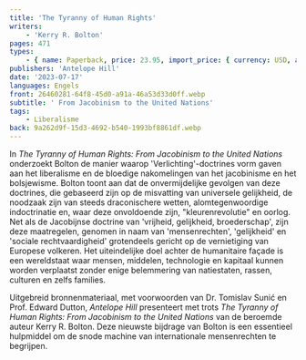 ```yaml
---
title: 'The Tyranny of Human Rights'
writers:
    - 'Kerry R. Bolton'
pages: 471
types:
    - { name: Paperback, price: 23.95, import_price: { currency: USD, amount: 21.51 }, isbn: 978-1-956887-05-1 }
publishers: 'Antelope Hill'
date: '2023-07-17'
languages: Engels
front: 26460281-64f8-45d0-a91a-46a53d33d0ff.webp
subtitle: ' From Jacobinism to the United Nations'
tags:
    - Liberalisme
back: 9a262d9f-15d3-4692-b540-1993bf8861df.webp
---
```


In *The Tyranny of Human Rights: From Jacobinism to the United Nations* onderzoekt Bolton de manier waarop 'Verlichting'-doctrines vorm gaven aan het liberalisme en de bloedige nakomelingen van het jacobinisme en het bolsjewisme. Bolton toont aan dat de onvermijdelijke gevolgen van deze doctrines, die gebaseerd zijn op de misvatting van universele gelijkheid, de noodzaak zijn van steeds draconischere wetten, alomtegenwoordige indoctrinatie en, waar deze onvoldoende zijn, "kleurenrevolutie" en oorlog. Net als de Jacobijnse doctrine van 'vrijheid, gelijkheid, broederschap', zijn deze maatregelen, genomen in naam van 'mensenrechten', 'gelijkheid' en 'sociale rechtvaardigheid' grotendeels gericht op de vernietiging van Europese volkeren. Het uiteindelijke doel achter de humanitaire façade is een wereldstaat waar mensen, middelen, technologie en kapitaal kunnen worden verplaatst zonder enige belemmering van natiestaten, rassen, culturen en zelfs families.
 
Uitgebreid bronnenmateriaal, met voorwoorden van Dr. Tomislav Sunić en Prof. Edward Dutton, *Antelope Hill* presenteert met trots *The Tyranny of Human Rights: From Jacobinism to the United Nations* van de beroemde auteur Kerry R. Bolton. Deze nieuwste bijdrage van Bolton is een essentieel hulpmiddel om de snode machine van internationale mensenrechten te begrijpen.
